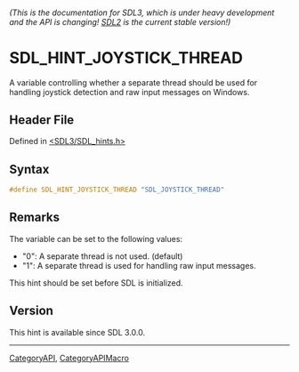 ###### (This is the documentation for SDL3, which is under heavy development and the API is changing! [SDL2](https://wiki.libsdl.org/SDL2/) is the current stable version!)
# SDL_HINT_JOYSTICK_THREAD

A variable controlling whether a separate thread should be used for handling joystick detection and raw input messages on Windows.

## Header File

Defined in [<SDL3/SDL_hints.h>](https://github.com/libsdl-org/SDL/blob/main/include/SDL3/SDL_hints.h)

## Syntax

```c
#define SDL_HINT_JOYSTICK_THREAD "SDL_JOYSTICK_THREAD"
```

## Remarks

The variable can be set to the following values:

- "0": A separate thread is not used. (default)
- "1": A separate thread is used for handling raw input messages.

This hint should be set before SDL is initialized.

## Version

This hint is available since SDL 3.0.0.

----
[CategoryAPI](CategoryAPI), [CategoryAPIMacro](CategoryAPIMacro)

